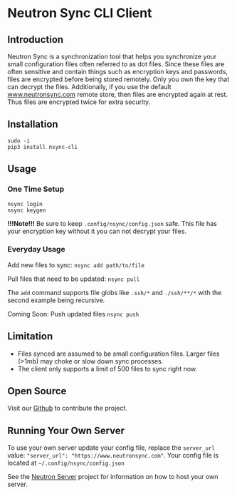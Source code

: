 # Neutron Sync CLI Client

## Introduction

Neutron Sync is a synchronization tool that helps you synchronize your small configuration files often referred to as dot files. Since these files are often sensitive and contain things such as encryption keys and passwords, files are encrypted before being stored remotely. Only you own the key that can decrypt the files. Additionally, if you use the default www.neutronsync.com remote store, then files are encrypted again at rest. Thus files are encrypted twice for extra security.

## Installation

```
sudo -i
pip3 install nsync-cli
```

## Usage

### One Time Setup

```
nsync login
nsync keygen
```

**!!!Note!!!** Be sure to keep `.config/nsync/config.json` safe. This file has your encryption key without it you can not decrypt your files.

### Everyday Usage

Add new files to sync: `nsync add path/to/file`

Pull files that need to be updated: `nsync pull`

The `add` command supports file globs like `.ssh/*` and `./ssh/**/*` with the second example being recursive.

Coming Soon: Push updated files `nsync push`

## Limitation

- Files synced are assumed to be small configuration files. Larger files (>1mb) may choke or slow down sync processes.
- The client only supports a limit of 500 files to sync right now.

## Open Source

Visit our [Github](https://github.com/neutron-sync/nsync-cli) to contribute the project.

## Running Your Own Server

To use your own server update your config file, replace the `server_url` value: `"server_url": "https://www.neutronsync.com"`. Your config file is located at `~/.config/nsync/config.json`

See the [Neutron Server](https://github.com/neutron-sync/nsync-server) project for information on how to host your own server.
